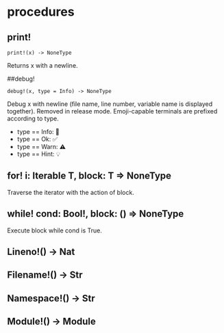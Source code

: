 # procedures

## print!

``` erg
print!(x) -> NoneType
```

   Returns x with a newline.

##debug&excl;

``` erg
debug!(x, type = Info) -> NoneType
```

Debug x with newline (file name, line number, variable name is displayed together). Removed in release mode.
Emoji-capable terminals are prefixed according to type.

* type == Info: 💬
* type == Ok: ✅
* type == Warn: ⚠️
* type == Hint: 💡

## for! i: Iterable T, block: T => NoneType

Traverse the iterator with the action of block.

## while! cond: Bool!, block: () => NoneType

Execute block while cond is True.

## Lineno!() -> Nat

## Filename!() -> Str

## Namespace!() -> Str

## Module!() -> Module